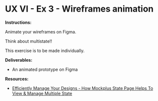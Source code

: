 # UX VI - Ex 3 - Wireframes animation

**Instructions:** 

Animate your wireframes on Figma.

Think about multistate!!

This exercise is to be made individually. 

**Deliverables:** 

- An animated prototype on Figma

**Resources:** 

- [Efficiently Manage Your Designs - How Mockplus State Page Helps To View & Manage Multiple State](https://help.mockplus.com/p/372)

